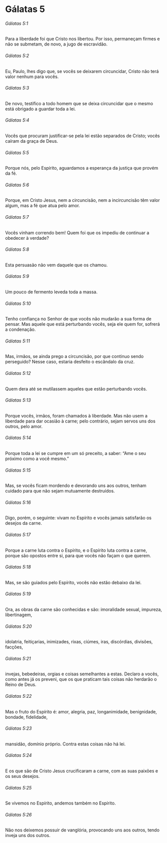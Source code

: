 # Gálatas 5

###### Gálatas 5:1

Para a liberdade foi que Cristo nos libertou. Por isso, permaneçam firmes e não se submetam, de novo, a jugo de escravidão.

###### Gálatas 5:2

Eu, Paulo, lhes digo que, se vocês se deixarem circuncidar, Cristo não terá valor nenhum para vocês.

###### Gálatas 5:3

De novo, testifico a todo homem que se deixa circuncidar que o mesmo está obrigado a guardar toda a lei.

###### Gálatas 5:4

Vocês que procuram justificar-se pela lei estão separados de Cristo; vocês caíram da graça de Deus.

###### Gálatas 5:5

Porque nós, pelo Espírito, aguardamos a esperança da justiça que provém da fé.

###### Gálatas 5:6

Porque, em Cristo Jesus, nem a circuncisão, nem a incircuncisão têm valor algum, mas a fé que atua pelo amor.

###### Gálatas 5:7

Vocês vinham correndo bem! Quem foi que os impediu de continuar a obedecer à verdade?

###### Gálatas 5:8

Esta persuasão não vem daquele que os chamou.

###### Gálatas 5:9

Um pouco de fermento leveda toda a massa.

###### Gálatas 5:10

Tenho confiança no Senhor de que vocês não mudarão a sua forma de pensar. Mas aquele que está perturbando vocês, seja ele quem for, sofrerá a condenação.

###### Gálatas 5:11

Mas, irmãos, se ainda prego a circuncisão, por que continuo sendo perseguido? Nesse caso, estaria desfeito o escândalo da cruz.

###### Gálatas 5:12

Quem dera até se mutilassem aqueles que estão perturbando vocês.

###### Gálatas 5:13

Porque vocês, irmãos, foram chamados à liberdade. Mas não usem a liberdade para dar ocasião à carne; pelo contrário, sejam servos uns dos outros, pelo amor.

###### Gálatas 5:14

Porque toda a lei se cumpre em um só preceito, a saber: “Ame o seu próximo como a você mesmo.”

###### Gálatas 5:15

Mas, se vocês ficam mordendo e devorando uns aos outros, tenham cuidado para que não sejam mutuamente destruídos.

###### Gálatas 5:16

Digo, porém, o seguinte: vivam no Espírito e vocês jamais satisfarão os desejos da carne.

###### Gálatas 5:17

Porque a carne luta contra o Espírito, e o Espírito luta contra a carne, porque são opostos entre si, para que vocês não façam o que querem.

###### Gálatas 5:18

Mas, se são guiados pelo Espírito, vocês não estão debaixo da lei.

###### Gálatas 5:19

Ora, as obras da carne são conhecidas e são: imoralidade sexual, impureza, libertinagem,

###### Gálatas 5:20

idolatria, feitiçarias, inimizades, rixas, ciúmes, iras, discórdias, divisões, facções,

###### Gálatas 5:21

invejas, bebedeiras, orgias e coisas semelhantes a estas. Declaro a vocês, como antes já os preveni, que os que praticam tais coisas não herdarão o Reino de Deus.

###### Gálatas 5:22

Mas o fruto do Espírito é: amor, alegria, paz, longanimidade, benignidade, bondade, fidelidade,

###### Gálatas 5:23

mansidão, domínio próprio. Contra estas coisas não há lei.

###### Gálatas 5:24

E os que são de Cristo Jesus crucificaram a carne, com as suas paixões e os seus desejos.

###### Gálatas 5:25

Se vivemos no Espírito, andemos também no Espírito.

###### Gálatas 5:26

Não nos deixemos possuir de vanglória, provocando uns aos outros, tendo inveja uns dos outros.


